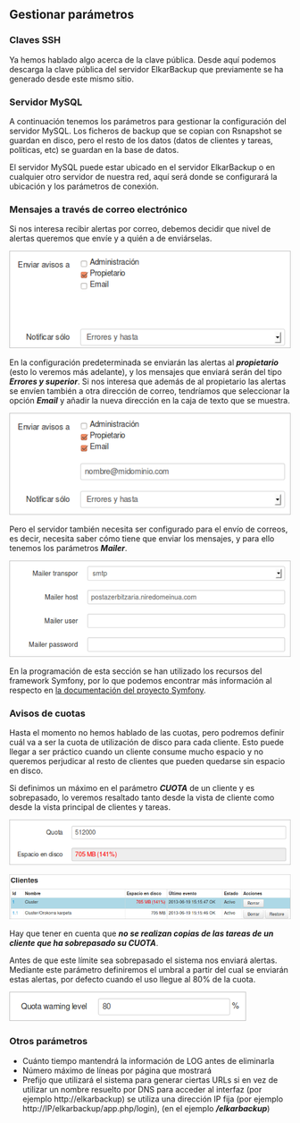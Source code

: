 ## Gestionar parámetros

### Claves SSH

Ya hemos hablado algo acerca de la clave pública. Desde aquí podemos descarga la clave pública del servidor ElkarBackup que previamente se ha generado desde este mismo sitio.


### Servidor MySQL

A continuación tenemos los parámetros para gestionar la configuración del servidor MySQL. Los ficheros de backup que se copian con Rsnapshot se guardan en disco, pero el resto de los datos  (datos de clientes y tareas, políticas, etc) se guardan en la base de datos.

El servidor MySQL puede estar ubicado en el servidor ElkarBackup o en cualquier otro servidor de nuestra red, aquí será donde se configurará la ubicación y los parámetros de conexión.


### Mensajes a través de correo electrónico

Si nos interesa recibir alertas por correo, debemos decidir que nivel de alertas queremos que envíe y a quién a de enviárselas.

![Clientes y Tareas](../assets/parametros1.png)

En la configuración predeterminada se enviarán las alertas al ***propietario*** (esto lo veremos más adelante), y los mensajes que enviará serán del tipo ***Errores y superior***. Si nos interesa que además de al propietario las alertas se envíen también a otra dirección de correo, tendríamos que seleccionar la opción ***Email*** y añadir la nueva dirección en la caja de texto que se muestra.

![Clientes y Tareas](../assets/parametros2.png)

Pero el servidor también necesita ser configurado para el envío de correos, es decir, necesita saber cómo tiene que enviar los mensajes, y para ello tenemos los parámetros ***Mailer***.

![Clientes y Tareas](../assets/parametros3.png)

En la programación de esta sección se han utilizado los recursos del framework Symfony, por lo que podemos encontrar más información al respecto en [la documentación del proyecto Symfony](http://symfony.com/doc/current/cookbook/email/email.html).



### Avisos de cuotas

Hasta el momento no hemos hablado de las cuotas, pero podremos definir cuál va a ser la cuota de utilización de disco para cada cliente. Esto puede llegar a ser práctico cuando un cliente consume mucho espacio y no queremos perjudicar al resto de clientes que pueden quedarse sin espacio en disco.

Si definimos un máximo en el parámetro ***CUOTA*** de un cliente y es sobrepasado, lo veremos resaltado tanto desde la vista de cliente como desde la vista principal de clientes y tareas.

![Clientes y Tareas](../assets/parametros4.png)

![Clientes y Tareas](../assets/parametros5.png)

Hay que tener en cuenta que ***no se realizan copias de las tareas de un cliente que ha sobrepasado su CUOTA***.

Antes de que este límite sea sobrepasado el sistema nos enviará alertas. Mediante este parámetro definiremos el umbral a partir del cual se enviarán estas alertas, por defecto cuando el uso llegue al 80% de la cuota.

![Clientes y Tareas](../assets/parametros6.png)



### Otros parámetros

- Cuánto tiempo mantendrá la información de LOG antes de eliminarla
- Número máximo de líneas por página que mostrará
- Prefijo que utilizará el sistema para generar ciertas URLs si en vez de utilizar un nombre resuelto por DNS para acceder al interfaz (por ejemplo http://elkarbackup) se utiliza una dirección IP fija (por ejemplo  http://IP/elkarbackup/app.php/login),  (en el ejemplo ***/elkarbackup***)
